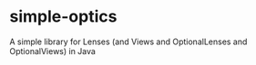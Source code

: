 # simple-optics
A simple library for Lenses (and Views and OptionalLenses and OptionalViews) in Java
